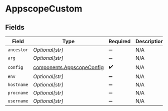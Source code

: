 # AppscopeCustom


## Fields

| Field                                                              | Type                                                               | Required                                                           | Description                                                        |
| ------------------------------------------------------------------ | ------------------------------------------------------------------ | ------------------------------------------------------------------ | ------------------------------------------------------------------ |
| `ancestor`                                                         | *Optional[str]*                                                    | :heavy_minus_sign:                                                 | N/A                                                                |
| `arg`                                                              | *Optional[str]*                                                    | :heavy_minus_sign:                                                 | N/A                                                                |
| `config`                                                           | [components.AppscopeConfig](../../models/shared/appscopeconfig.md) | :heavy_check_mark:                                                 | N/A                                                                |
| `env`                                                              | *Optional[str]*                                                    | :heavy_minus_sign:                                                 | N/A                                                                |
| `hostname`                                                         | *Optional[str]*                                                    | :heavy_minus_sign:                                                 | N/A                                                                |
| `procname`                                                         | *Optional[str]*                                                    | :heavy_minus_sign:                                                 | N/A                                                                |
| `username`                                                         | *Optional[str]*                                                    | :heavy_minus_sign:                                                 | N/A                                                                |